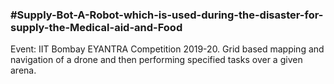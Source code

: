 ### #Supply-Bot-A-Robot-which-is-used-during-the-disaster-for-supply-the-Medical-aid-and-Food
Event: IIT Bombay EYANTRA Competition 2019-20. Grid based mapping and navigation of a drone and then performing specified tasks over a given arena.

